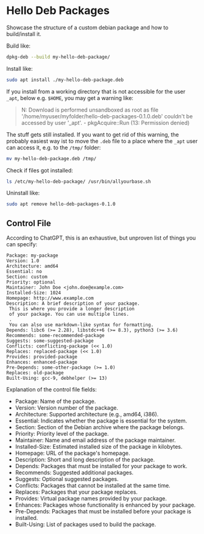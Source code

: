 # Hello Deb Packages
Showcase the structure of a custom debian package and how to build/install it.

Build like:
```bash
dpkg-deb --build my-hello-deb-package/
```

Install like:
```bash
sudo apt install ./my-hello-deb-package.deb
```

If you install from a working directory that is not accessible for the user `_apt`, below e.g.
`$HOME`, you may get a warning like:

> N: Download is performed unsandboxed as root as file
> '/home/myuser/myfolder/hello-deb-packages-0.1.0.deb' couldn't be accessed by user '_apt'. -
> pkgAcquire::Run (13: Permission denied)

The stuff gets still installed.
If you want to get rid of this warning, the probably easiest way ist to move the `.deb` file to a
place where the `_apt` user can access it, e.g. to the `/tmp/` folder:
```bash
mv my-hello-deb-package.deb /tmp/
```

Check if files got installed:
```bash
ls /etc/my-hello-deb-package/ /usr/bin/allyourbase.sh
```

Uninstall like:
```bash
sudo apt remove hello-deb-packages-0.1.0
```




## Control File
According to ChatGPT, this is an exhaustive, but unproven list of things you can specify:
```
Package: my-package
Version: 1.0
Architecture: amd64
Essential: no
Section: custom
Priority: optional
Maintainer: John Doe <john.doe@example.com>
Installed-Size: 1024
Homepage: http://www.example.com
Description: A brief description of your package.
 This is where you provide a longer description
 of your package. You can use multiple lines.
 .
 You can also use markdown-like syntax for formatting.
Depends: libc6 (>= 2.28), libstdc++6 (>= 8.3), python3 (>= 3.6)
Recommends: some-recommended-package
Suggests: some-suggested-package
Conflicts: conflicting-package (<< 1.0)
Replaces: replaced-package (<< 1.0)
Provides: provided-package
Enhances: enhanced-package
Pre-Depends: some-other-package (>= 1.0)
Replaces: old-package
Built-Using: gcc-9, debhelper (>= 13)
```

Explanation of the control file fields:
- Package: Name of the package.
- Version: Version number of the package.
- Architecture: Supported architecture (e.g., amd64, i386).
- Essential: Indicates whether the package is essential for the system.
- Section: Section of the Debian archive where the package belongs.
- Priority: Priority level of the package.
- Maintainer: Name and email address of the package maintainer.
- Installed-Size: Estimated installed size of the package in kilobytes.
- Homepage: URL of the package's homepage.
- Description: Short and long description of the package.
- Depends: Packages that must be installed for your package to work.
- Recommends: Suggested additional packages.
- Suggests: Optional suggested packages.
- Conflicts: Packages that cannot be installed at the same time.
- Replaces: Packages that your package replaces.
- Provides: Virtual package names provided by your package.
- Enhances: Packages whose functionality is enhanced by your package.
- Pre-Depends: Packages that must be installed before your package is installed.
- Built-Using: List of packages used to build the package.
